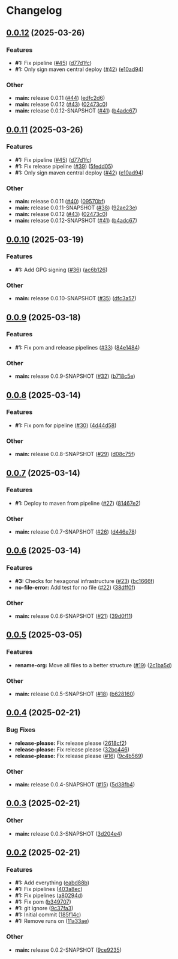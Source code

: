 # Changelog

## [0.0.12](https://github.com/Pattern-Patrol/pattern-patrol-maven-plugin/compare/v0.0.11...v0.0.12) (2025-03-26)


### Features

* **#1:** Fix pipeline ([#45](https://github.com/Pattern-Patrol/pattern-patrol-maven-plugin/issues/45)) ([d77d1fc](https://github.com/Pattern-Patrol/pattern-patrol-maven-plugin/commit/d77d1fc7fba8f180dad2237c84c52af7b7106dee))
* **#1:** Only sign maven central deploy ([#42](https://github.com/Pattern-Patrol/pattern-patrol-maven-plugin/issues/42)) ([e10ad94](https://github.com/Pattern-Patrol/pattern-patrol-maven-plugin/commit/e10ad94a639f6b4e7f6332c7f5d647ebca3e8c85))


### Other

* **main:** release 0.0.11 ([#44](https://github.com/Pattern-Patrol/pattern-patrol-maven-plugin/issues/44)) ([edfc2d6](https://github.com/Pattern-Patrol/pattern-patrol-maven-plugin/commit/edfc2d60baa20c62ffe50e8f84f4de40b90b1673))
* **main:** release 0.0.12 ([#43](https://github.com/Pattern-Patrol/pattern-patrol-maven-plugin/issues/43)) ([02473c0](https://github.com/Pattern-Patrol/pattern-patrol-maven-plugin/commit/02473c0d977c02e62efa6d8e78e74701e09653c4))
* **main:** release 0.0.12-SNAPSHOT ([#41](https://github.com/Pattern-Patrol/pattern-patrol-maven-plugin/issues/41)) ([b4adc67](https://github.com/Pattern-Patrol/pattern-patrol-maven-plugin/commit/b4adc679b218b53f8bc62195ea83b1c2f143fedf))

## [0.0.11](https://github.com/Pattern-Patrol/pattern-patrol-maven-plugin/compare/v0.0.10...v0.0.11) (2025-03-26)


### Features

* **#1:** Fix pipeline ([#45](https://github.com/Pattern-Patrol/pattern-patrol-maven-plugin/issues/45)) ([d77d1fc](https://github.com/Pattern-Patrol/pattern-patrol-maven-plugin/commit/d77d1fc7fba8f180dad2237c84c52af7b7106dee))
* **#1:** Fix release pipeline ([#39](https://github.com/Pattern-Patrol/pattern-patrol-maven-plugin/issues/39)) ([5fedd05](https://github.com/Pattern-Patrol/pattern-patrol-maven-plugin/commit/5fedd0585e37eb92144808658d1c280cfd89f1e9))
* **#1:** Only sign maven central deploy ([#42](https://github.com/Pattern-Patrol/pattern-patrol-maven-plugin/issues/42)) ([e10ad94](https://github.com/Pattern-Patrol/pattern-patrol-maven-plugin/commit/e10ad94a639f6b4e7f6332c7f5d647ebca3e8c85))


### Other

* **main:** release 0.0.11 ([#40](https://github.com/Pattern-Patrol/pattern-patrol-maven-plugin/issues/40)) ([09570bf](https://github.com/Pattern-Patrol/pattern-patrol-maven-plugin/commit/09570bf74baa8ce36e6c339dc27c68f5e4642bf9))
* **main:** release 0.0.11-SNAPSHOT ([#38](https://github.com/Pattern-Patrol/pattern-patrol-maven-plugin/issues/38)) ([92ae23e](https://github.com/Pattern-Patrol/pattern-patrol-maven-plugin/commit/92ae23e14aab1fdb6710a73d7045cb376a448d31))
* **main:** release 0.0.12 ([#43](https://github.com/Pattern-Patrol/pattern-patrol-maven-plugin/issues/43)) ([02473c0](https://github.com/Pattern-Patrol/pattern-patrol-maven-plugin/commit/02473c0d977c02e62efa6d8e78e74701e09653c4))
* **main:** release 0.0.12-SNAPSHOT ([#41](https://github.com/Pattern-Patrol/pattern-patrol-maven-plugin/issues/41)) ([b4adc67](https://github.com/Pattern-Patrol/pattern-patrol-maven-plugin/commit/b4adc679b218b53f8bc62195ea83b1c2f143fedf))

## [0.0.10](https://github.com/Pattern-Patrol/pattern-patrol-maven-plugin/compare/v0.0.9...v0.0.10) (2025-03-19)


### Features

* **#1:** Add GPG signing ([#36](https://github.com/Pattern-Patrol/pattern-patrol-maven-plugin/issues/36)) ([ac6b126](https://github.com/Pattern-Patrol/pattern-patrol-maven-plugin/commit/ac6b126245b13b858afacecdbbc25075ff6762e2))


### Other

* **main:** release 0.0.10-SNAPSHOT ([#35](https://github.com/Pattern-Patrol/pattern-patrol-maven-plugin/issues/35)) ([dfc3a57](https://github.com/Pattern-Patrol/pattern-patrol-maven-plugin/commit/dfc3a5762cbd36a16faa61e215669166909d3a34))

## [0.0.9](https://github.com/Pattern-Patrol/pattern-patrol-maven-plugin/compare/v0.0.8...v0.0.9) (2025-03-18)


### Features

* **#1:** Fix pom and release pipelines ([#33](https://github.com/Pattern-Patrol/pattern-patrol-maven-plugin/issues/33)) ([84e1484](https://github.com/Pattern-Patrol/pattern-patrol-maven-plugin/commit/84e148498e82113b61440d97675d18ec373c010c))


### Other

* **main:** release 0.0.9-SNAPSHOT ([#32](https://github.com/Pattern-Patrol/pattern-patrol-maven-plugin/issues/32)) ([b718c5e](https://github.com/Pattern-Patrol/pattern-patrol-maven-plugin/commit/b718c5efd1bb89e9ba1b591cae92a785ce640610))

## [0.0.8](https://github.com/Pattern-Patrol/pattern-patrol-maven-plugin/compare/v0.0.7...v0.0.8) (2025-03-14)


### Features

* **#1:** Fix pom for pipeline ([#30](https://github.com/Pattern-Patrol/pattern-patrol-maven-plugin/issues/30)) ([4d44d58](https://github.com/Pattern-Patrol/pattern-patrol-maven-plugin/commit/4d44d58c4d080ba259967443b75d246753f6c4f8))


### Other

* **main:** release 0.0.8-SNAPSHOT ([#29](https://github.com/Pattern-Patrol/pattern-patrol-maven-plugin/issues/29)) ([d08c75f](https://github.com/Pattern-Patrol/pattern-patrol-maven-plugin/commit/d08c75fbf35103b63f1b479a002bb9cff1efa809))

## [0.0.7](https://github.com/Pattern-Patrol/pattern-patrol-maven-plugin/compare/v0.0.6...v0.0.7) (2025-03-14)


### Features

* **#1:** Deploy to maven from pipeline ([#27](https://github.com/Pattern-Patrol/pattern-patrol-maven-plugin/issues/27)) ([81467e2](https://github.com/Pattern-Patrol/pattern-patrol-maven-plugin/commit/81467e2db074194f8ff917a7439ed5f3688b70bd))


### Other

* **main:** release 0.0.7-SNAPSHOT ([#26](https://github.com/Pattern-Patrol/pattern-patrol-maven-plugin/issues/26)) ([d446e78](https://github.com/Pattern-Patrol/pattern-patrol-maven-plugin/commit/d446e782ff5c6cc645e563a7ad4f7fa3136b45e0))

## [0.0.6](https://github.com/Pattern-Patrol/pattern-patrol-maven-plugin/compare/v0.0.5...v0.0.6) (2025-03-14)


### Features

* **#3:** Checks for hexagonal infrastructure ([#23](https://github.com/Pattern-Patrol/pattern-patrol-maven-plugin/issues/23)) ([bc1666f](https://github.com/Pattern-Patrol/pattern-patrol-maven-plugin/commit/bc1666fed42761684ee12c3b9d8d43a5019e34ec))
* **no-file-error:** Add test for no file ([#22](https://github.com/Pattern-Patrol/pattern-patrol-maven-plugin/issues/22)) ([38dff0f](https://github.com/Pattern-Patrol/pattern-patrol-maven-plugin/commit/38dff0fc8c8078b77abacefd0637feb2407d86d9))


### Other

* **main:** release 0.0.6-SNAPSHOT ([#21](https://github.com/Pattern-Patrol/pattern-patrol-maven-plugin/issues/21)) ([39d0f11](https://github.com/Pattern-Patrol/pattern-patrol-maven-plugin/commit/39d0f11fe378536d23724ceace78a319186b3cdb))

## [0.0.5](https://github.com/Pattern-Patrol/pattern-patrol-maven-plugin/compare/v0.0.4...v0.0.5) (2025-03-05)


### Features

* **rename-org:** Move all files to a better structure ([#19](https://github.com/Pattern-Patrol/pattern-patrol-maven-plugin/issues/19)) ([2c1ba5d](https://github.com/Pattern-Patrol/pattern-patrol-maven-plugin/commit/2c1ba5dd521df255b7f3c9b31462ff345a87611a))


### Other

* **main:** release 0.0.5-SNAPSHOT ([#18](https://github.com/Pattern-Patrol/pattern-patrol-maven-plugin/issues/18)) ([b628160](https://github.com/Pattern-Patrol/pattern-patrol-maven-plugin/commit/b628160ecd82749ecd03bfcc06aa0e40b1348b5a))

## [0.0.4](https://github.com/Pattern-Patrol/pattern-patrol-maven-plugin/compare/v0.0.3...v0.0.4) (2025-02-21)


### Bug Fixes

* **release-please:** Fix release please ([2618cf2](https://github.com/Pattern-Patrol/pattern-patrol-maven-plugin/commit/2618cf27195a46935cd695c7c033069ad94d460f))
* **release-please:** Fix release please ([32bc446](https://github.com/Pattern-Patrol/pattern-patrol-maven-plugin/commit/32bc44614affbc81fdbf5f9d5208e3c5deeeff1d))
* **release-please:** Fix release please ([#16](https://github.com/Pattern-Patrol/pattern-patrol-maven-plugin/issues/16)) ([9c4b569](https://github.com/Pattern-Patrol/pattern-patrol-maven-plugin/commit/9c4b5698cfbb3aa219217e8f7dae3e33cbc6385d))


### Other

* **main:** release 0.0.4-SNAPSHOT ([#15](https://github.com/Pattern-Patrol/pattern-patrol-maven-plugin/issues/15)) ([5d38fb4](https://github.com/Pattern-Patrol/pattern-patrol-maven-plugin/commit/5d38fb4653b38e554b2102972455100c5fab30ba))

## [0.0.3](https://github.com/Pattern-Patrol/pattern-patrol-maven-plugin/compare/v0.0.2...v0.0.3) (2025-02-21)


### Other

* **main:** release 0.0.3-SNAPSHOT ([3d204e4](https://github.com/Pattern-Patrol/pattern-patrol-maven-plugin/commit/3d204e4683d8dbf336bb5e67ff702ba485b3b327))

## [0.0.2](https://github.com/Pattern-Patrol/pattern-patrol-maven-plugin/compare/v0.0.1...v0.0.2) (2025-02-21)


### Features

* **#1:** Add everything ([eabd88b](https://github.com/Pattern-Patrol/pattern-patrol-maven-plugin/commit/eabd88bbdd7d873aa941038dadb2150dd3c9916b))
* **#1:** Fix pipelines ([403a8ec](https://github.com/Pattern-Patrol/pattern-patrol-maven-plugin/commit/403a8ec92c6af6579c3d690dbb242a4c56757777))
* **#1:** Fix pipelines ([a80294d](https://github.com/Pattern-Patrol/pattern-patrol-maven-plugin/commit/a80294dc0aec7e1d42c8da1e5066a9c7885c4c0e))
* **#1:** Fix pom ([b349707](https://github.com/Pattern-Patrol/pattern-patrol-maven-plugin/commit/b349707fada0103218aeb96efa3b14de16c35fd6))
* **#1:** git ignore ([9c37fa3](https://github.com/Pattern-Patrol/pattern-patrol-maven-plugin/commit/9c37fa3a507a15f9af1cc66532e60f419251821c))
* **#1:** Initial commit ([185f14c](https://github.com/Pattern-Patrol/pattern-patrol-maven-plugin/commit/185f14ce47773d3e16695708e246efe98fe80756))
* **#1:** Remove runs on ([11a33ae](https://github.com/Pattern-Patrol/pattern-patrol-maven-plugin/commit/11a33ae27b2e6cef72a27a47a2921d40d0108175))


### Other

* **main:** release 0.0.2-SNAPSHOT ([9ce9235](https://github.com/Pattern-Patrol/pattern-patrol-maven-plugin/commit/9ce9235f94a233403feba40d3ae7beb560c8c212))
